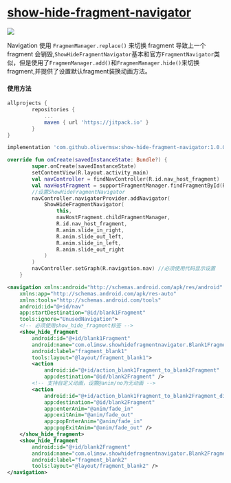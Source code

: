# [show-hide-fragment-navigator](https://github.com/olivermsw/show-hide-fragment-navigator)

[![](https://jitpack.io/v/olivermsw/show-hide-fragment-navigator.svg)](https://jitpack.io/#olivermsw/show-hide-fragment-navigator)

Navigation 使用 `FragmenManager.replace()` 来切换 fragment 导致上一个 fragment 会销毁,`ShowHideFragmentNavigator`基本和官方`FragmentNavigator`类似，但是使用了`FragmenManager.add()`和`FragmenManager.hide()`来切换fragment,并提供了设置默认fragment装换动画方法。

#### 使用方法



```groovy
allprojects {
		repositories {
			...
			maven { url 'https://jitpack.io' }
		}
}
```

```groovy
implementation 'com.github.olivermsw:show-hide-fragment-navigator:1.0.0'
```

```kotlin
override fun onCreate(savedInstanceState: Bundle?) {
        super.onCreate(savedInstanceState)
        setContentView(R.layout.activity_main)
        val navController = findNavController(R.id.nav_host_fragment)
        val navHostFragment = supportFragmentManager.findFragmentById(R.id.nav_host_fragment)!!
        //设置ShowHideFragmentNavigator
        navController.navigatorProvider.addNavigator(
            ShowHideFragmentNavigator(
                this,
                navHostFragment.childFragmentManager,
                R.id.nav_host_fragment,
                R.anim.slide_in_right,
                R.anim.slide_out_left,
                R.anim.slide_in_left,
                R.anim.slide_out_right
            )
        )
        navController.setGraph(R.navigation.nav) //必须使用代码显示设置
    }
```

```xml
<navigation xmlns:android="http://schemas.android.com/apk/res/android"
    xmlns:app="http://schemas.android.com/apk/res-auto"
    xmlns:tools="http://schemas.android.com/tools"
    android:id="@+id/nav"
    app:startDestination="@id/blank1Fragment"
    tools:ignore="UnusedNavigation">
    <!-- 必须使用show_hide_fragment标签 -->
    <show_hide_fragment
        android:id="@+id/blank1Fragment"
        android:name="com.olimsw.showhidefragmentnavigator.Blank1Fragment"
        android:label="fragment_blank1"
        tools:layout="@layout/fragment_blank1">
        <action
            android:id="@+id/action_blank1Fragment_to_blank2Fragment"
            app:destination="@id/blank2Fragment" />
        <!-- 支持自定义动画，设置@anim/no为无动画 -->
        <action
            android:id="@+id/action_blank1Fragment_to_blank2Fragment_diy_anim"
            app:destination="@id/blank2Fragment"
            app:enterAnim="@anim/fade_in"
            app:exitAnim="@anim/fade_out"
            app:popEnterAnim="@anim/fade_in"
            app:popExitAnim="@anim/fade_out" />
    </show_hide_fragment>
    <show_hide_fragment
        android:id="@+id/blank2Fragment"
        android:name="com.olimsw.showhidefragmentnavigator.Blank2Fragment"
        android:label="fragment_blank2"
        tools:layout="@layout/fragment_blank2" />
</navigation>
```


